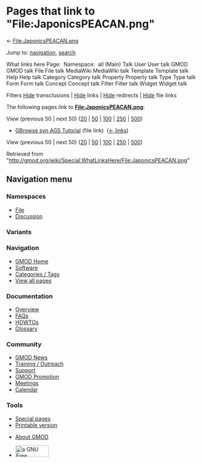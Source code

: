 <div id="mw-page-base" class="noprint">

</div>

<div id="mw-head-base" class="noprint">

</div>

<div id="content" class="mw-body" role="main">

<span id="top"></span>

<div id="mw-js-message" style="display:none;">

</div>



# <span dir="auto">Pages that link to "File:JaponicsPEACAN.png"</span>

<div id="bodyContent">

<div id="contentSub">

←
[File:JaponicsPEACAN.png](/wiki/File:JaponicsPEACAN.png "File:JaponicsPEACAN.png")

</div>

<div id="jump-to-nav" class="mw-jump">

Jump to: [navigation](#mw-navigation), [search](#p-search)

</div>

<div id="mw-content-text">

What links here Page:  Namespace:  all (Main) Talk User User talk GMOD
GMOD talk File File talk MediaWiki MediaWiki talk Template Template talk
Help Help talk Category Category talk Property Property talk Type Type
talk Form Form talk Concept Concept talk Filter Filter talk Widget
Widget talk

Filters
[Hide](/mediawiki/index.php?title=Special:WhatLinksHere/File:JaponicsPEACAN.png&hidetrans=1 "Special:WhatLinksHere/File:JaponicsPEACAN.png")
transclusions \|
[Hide](/mediawiki/index.php?title=Special:WhatLinksHere/File:JaponicsPEACAN.png&hidelinks=1 "Special:WhatLinksHere/File:JaponicsPEACAN.png")
links \|
[Hide](/mediawiki/index.php?title=Special:WhatLinksHere/File:JaponicsPEACAN.png&hideredirs=1 "Special:WhatLinksHere/File:JaponicsPEACAN.png")
redirects \|
[Hide](/mediawiki/index.php?title=Special:WhatLinksHere/File:JaponicsPEACAN.png&hideimages=1 "Special:WhatLinksHere/File:JaponicsPEACAN.png")
file links

The following pages link to
**[File:JaponicsPEACAN.png](/wiki/File:JaponicsPEACAN.png "File:JaponicsPEACAN.png")**:

View (previous 50 \| next 50)
([20](/mediawiki/index.php?title=Special:WhatLinksHere/File:JaponicsPEACAN.png&limit=20 "Special:WhatLinksHere/File:JaponicsPEACAN.png")
\|
[50](/mediawiki/index.php?title=Special:WhatLinksHere/File:JaponicsPEACAN.png&limit=50 "Special:WhatLinksHere/File:JaponicsPEACAN.png")
\|
[100](/mediawiki/index.php?title=Special:WhatLinksHere/File:JaponicsPEACAN.png&limit=100 "Special:WhatLinksHere/File:JaponicsPEACAN.png")
\|
[250](/mediawiki/index.php?title=Special:WhatLinksHere/File:JaponicsPEACAN.png&limit=250 "Special:WhatLinksHere/File:JaponicsPEACAN.png")
\|
[500](/mediawiki/index.php?title=Special:WhatLinksHere/File:JaponicsPEACAN.png&limit=500 "Special:WhatLinksHere/File:JaponicsPEACAN.png"))

- [GBrowse syn AGS
  Tutorial](/wiki/GBrowse_syn_AGS_Tutorial "GBrowse syn AGS Tutorial")
  (file link) ‎ <span class="mw-whatlinkshere-tools">([←
  links](/mediawiki/index.php?title=Special:WhatLinksHere&target=GBrowse+syn+AGS+Tutorial "Special:WhatLinksHere"))</span>

View (previous 50 \| next 50)
([20](/mediawiki/index.php?title=Special:WhatLinksHere/File:JaponicsPEACAN.png&limit=20 "Special:WhatLinksHere/File:JaponicsPEACAN.png")
\|
[50](/mediawiki/index.php?title=Special:WhatLinksHere/File:JaponicsPEACAN.png&limit=50 "Special:WhatLinksHere/File:JaponicsPEACAN.png")
\|
[100](/mediawiki/index.php?title=Special:WhatLinksHere/File:JaponicsPEACAN.png&limit=100 "Special:WhatLinksHere/File:JaponicsPEACAN.png")
\|
[250](/mediawiki/index.php?title=Special:WhatLinksHere/File:JaponicsPEACAN.png&limit=250 "Special:WhatLinksHere/File:JaponicsPEACAN.png")
\|
[500](/mediawiki/index.php?title=Special:WhatLinksHere/File:JaponicsPEACAN.png&limit=500 "Special:WhatLinksHere/File:JaponicsPEACAN.png"))

</div>

<div class="printfooter">

Retrieved from
"<http://gmod.org/wiki/Special:WhatLinksHere/File:JaponicsPEACAN.png>"

</div>

<div id="catlinks" class="catlinks catlinks-allhidden">

</div>

<div class="visualClear">

</div>

</div>

</div>

<div id="mw-navigation">

## Navigation menu

<div id="mw-head">



<div id="left-navigation">

<div id="p-namespaces" class="vectorTabs" role="navigation"
aria-labelledby="p-namespaces-label">

### Namespaces

- <span id="ca-nstab-image"><a href="/wiki/File:JaponicsPEACAN.png" accesskey="c"
  title="View the file page [c]">File</a></span>
- <span id="ca-talk"><a
  href="/mediawiki/index.php?title=File_talk:JaponicsPEACAN.png&amp;action=edit&amp;redlink=1"
  accesskey="t"
  title="Discussion about the content page [t]">Discussion</a></span>

</div>

<div id="p-variants" class="vectorMenu emptyPortlet" role="navigation"
aria-labelledby="p-variants-label">

### 

### Variants[](#)

<div class="menu">

</div>

</div>

</div>

<div id="right-navigation">





</div>



</div>

</div>

</div>

<div id="mw-panel">

<div id="p-logo" role="banner">

<a href="/wiki/Main_Page"
style="background-image: url(http://gmod.org/images/GMOD-cogs.png);"
title="Visit the main page"></a>

</div>

<div id="p-Navigation" class="portal" role="navigation"
aria-labelledby="p-Navigation-label">

### Navigation

<div class="body">

- <span id="n-GMOD-Home">[GMOD Home](/wiki/Main_Page)</span>
- <span id="n-Software">[Software](/wiki/GMOD_Components)</span>
- <span id="n-Categories-.2F-Tags">[Categories /
  Tags](/wiki/Categories)</span>
- <span id="n-View-all-pages">[View all
  pages](/wiki/Special:AllPages)</span>

</div>

</div>

<div id="p-Documentation" class="portal" role="navigation"
aria-labelledby="p-Documentation-label">

### Documentation

<div class="body">

- <span id="n-Overview">[Overview](/wiki/Overview)</span>
- <span id="n-FAQs">[FAQs](/wiki/Category:FAQ)</span>
- <span id="n-HOWTOs">[HOWTOs](/wiki/Category:HOWTO)</span>
- <span id="n-Glossary">[Glossary](/wiki/Glossary)</span>

</div>

</div>

<div id="p-Community" class="portal" role="navigation"
aria-labelledby="p-Community-label">

### Community

<div class="body">

- <span id="n-GMOD-News">[GMOD News](/wiki/GMOD_News)</span>
- <span id="n-Training-.2F-Outreach">[Training /
  Outreach](/wiki/Training_and_Outreach)</span>
- <span id="n-Support">[Support](/wiki/Support)</span>
- <span id="n-GMOD-Promotion">[GMOD
  Promotion](/wiki/GMOD_Promotion)</span>
- <span id="n-Meetings">[Meetings](/wiki/Meetings)</span>
- <span id="n-Calendar">[Calendar](/wiki/Calendar)</span>

</div>

</div>

<div id="p-tb" class="portal" role="navigation"
aria-labelledby="p-tb-label">

### Tools

<div class="body">

- <span id="t-specialpages"><a href="/wiki/Special:SpecialPages" accesskey="q"
  title="A list of all special pages [q]">Special pages</a></span>
- <span id="t-print"><a
  href="/mediawiki/index.php?title=Special:WhatLinksHere/File:JaponicsPEACAN.png&amp;printable=yes"
  rel="alternate" accesskey="p"
  title="Printable version of this page [p]">Printable version</a></span>

</div>

</div>

</div>

</div>

<div id="footer" role="contentinfo">

- <span id="footer-places-about">[About
  GMOD](/wiki/GMOD:About "GMOD:About")</span>

<!-- -->

- <span id="footer-copyrightico">[<img src="http://www.gnu.org/graphics/gfdl-logo-small.png" width="88"
  height="31" alt="a GNU Free Documentation License" />](http://www.gnu.org/licenses/fdl-1.3.html)</span>




</div>

